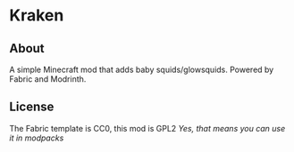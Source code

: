 # Kraken

## About

A simple Minecraft mod that adds baby squids/glowsquids. Powered by Fabric and Modrinth.

## License

The Fabric template is CC0, this mod is GPL2
_Yes, that means you can use it in modpacks_
